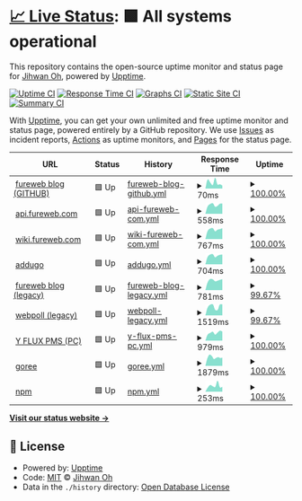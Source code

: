 # [📈 Live Status](https://upptime.fureweb.com): <!--live status--> **🟩 All systems operational**

This repository contains the open-source uptime monitor and status page for [Jihwan Oh](https://fureweb-com.github.io), powered by [Upptime](https://github.com/upptime/upptime).

[![Uptime CI](https://github.com/fureweb-com/upptime.fureweb.com/workflows/Uptime%20CI/badge.svg)](https://github.com/fureweb-com/upptime.fureweb.com/actions?query=workflow%3A%22Uptime+CI%22)
[![Response Time CI](https://github.com/fureweb-com/upptime.fureweb.com/workflows/Response%20Time%20CI/badge.svg)](https://github.com/fureweb-com/upptime.fureweb.com/actions?query=workflow%3A%22Response+Time+CI%22)
[![Graphs CI](https://github.com/fureweb-com/upptime.fureweb.com/workflows/Graphs%20CI/badge.svg)](https://github.com/fureweb-com/upptime.fureweb.com/actions?query=workflow%3A%22Graphs+CI%22)
[![Static Site CI](https://github.com/fureweb-com/upptime.fureweb.com/workflows/Static%20Site%20CI/badge.svg)](https://github.com/fureweb-com/upptime.fureweb.com/actions?query=workflow%3A%22Static+Site+CI%22)
[![Summary CI](https://github.com/fureweb-com/upptime.fureweb.com/workflows/Summary%20CI/badge.svg)](https://github.com/fureweb-com/upptime.fureweb.com/actions?query=workflow%3A%22Summary+CI%22)

With [Upptime](https://upptime.js.org), you can get your own unlimited and free uptime monitor and status page, powered entirely by a GitHub repository. We use [Issues](https://github.com/fureweb-com/upptime.fureweb.com/issues) as incident reports, [Actions](https://github.com/fureweb-com/upptime.fureweb.com/actions) as uptime monitors, and [Pages](https://upptime.fureweb.com) for the status page.

<!--start: status pages-->
<!-- This summary is generated by Upptime (https://github.com/upptime/upptime) -->
<!-- Do not edit this manually, your changes will be overwritten -->
<!-- prettier-ignore -->
| URL | Status | History | Response Time | Uptime |
| --- | ------ | ------- | ------------- | ------ |
| <img alt="" src="https://favicons.githubusercontent.com/fureweb-com.github.io" height="13"> [fureweb blog (GITHUB)](https://fureweb-com.github.io) | 🟩 Up | [fureweb-blog-github.yml](https://github.com/fureweb-com/upptime.fureweb.com/commits/HEAD/history/fureweb-blog-github.yml) | <details><summary><img alt="Response time graph" src="./graphs/fureweb-blog-github/response-time-week.png" height="20"> 70ms</summary><br><a href="https://upptime.fureweb.com/history/fureweb-blog-github"><img alt="Response time 80" src="https://img.shields.io/endpoint?url=https%3A%2F%2Fraw.githubusercontent.com%2Ffureweb-com%2Fupptime.fureweb.com%2FHEAD%2Fapi%2Ffureweb-blog-github%2Fresponse-time.json"></a><br><a href="https://upptime.fureweb.com/history/fureweb-blog-github"><img alt="24-hour response time 35" src="https://img.shields.io/endpoint?url=https%3A%2F%2Fraw.githubusercontent.com%2Ffureweb-com%2Fupptime.fureweb.com%2FHEAD%2Fapi%2Ffureweb-blog-github%2Fresponse-time-day.json"></a><br><a href="https://upptime.fureweb.com/history/fureweb-blog-github"><img alt="7-day response time 70" src="https://img.shields.io/endpoint?url=https%3A%2F%2Fraw.githubusercontent.com%2Ffureweb-com%2Fupptime.fureweb.com%2FHEAD%2Fapi%2Ffureweb-blog-github%2Fresponse-time-week.json"></a><br><a href="https://upptime.fureweb.com/history/fureweb-blog-github"><img alt="30-day response time 84" src="https://img.shields.io/endpoint?url=https%3A%2F%2Fraw.githubusercontent.com%2Ffureweb-com%2Fupptime.fureweb.com%2FHEAD%2Fapi%2Ffureweb-blog-github%2Fresponse-time-month.json"></a><br><a href="https://upptime.fureweb.com/history/fureweb-blog-github"><img alt="1-year response time 80" src="https://img.shields.io/endpoint?url=https%3A%2F%2Fraw.githubusercontent.com%2Ffureweb-com%2Fupptime.fureweb.com%2FHEAD%2Fapi%2Ffureweb-blog-github%2Fresponse-time-year.json"></a></details> | <details><summary><a href="https://upptime.fureweb.com/history/fureweb-blog-github">100.00%</a></summary><a href="https://upptime.fureweb.com/history/fureweb-blog-github"><img alt="All-time uptime 100.00%" src="https://img.shields.io/endpoint?url=https%3A%2F%2Fraw.githubusercontent.com%2Ffureweb-com%2Fupptime.fureweb.com%2FHEAD%2Fapi%2Ffureweb-blog-github%2Fuptime.json"></a><br><a href="https://upptime.fureweb.com/history/fureweb-blog-github"><img alt="24-hour uptime 100.00%" src="https://img.shields.io/endpoint?url=https%3A%2F%2Fraw.githubusercontent.com%2Ffureweb-com%2Fupptime.fureweb.com%2FHEAD%2Fapi%2Ffureweb-blog-github%2Fuptime-day.json"></a><br><a href="https://upptime.fureweb.com/history/fureweb-blog-github"><img alt="7-day uptime 100.00%" src="https://img.shields.io/endpoint?url=https%3A%2F%2Fraw.githubusercontent.com%2Ffureweb-com%2Fupptime.fureweb.com%2FHEAD%2Fapi%2Ffureweb-blog-github%2Fuptime-week.json"></a><br><a href="https://upptime.fureweb.com/history/fureweb-blog-github"><img alt="30-day uptime 100.00%" src="https://img.shields.io/endpoint?url=https%3A%2F%2Fraw.githubusercontent.com%2Ffureweb-com%2Fupptime.fureweb.com%2FHEAD%2Fapi%2Ffureweb-blog-github%2Fuptime-month.json"></a><br><a href="https://upptime.fureweb.com/history/fureweb-blog-github"><img alt="1-year uptime 100.00%" src="https://img.shields.io/endpoint?url=https%3A%2F%2Fraw.githubusercontent.com%2Ffureweb-com%2Fupptime.fureweb.com%2FHEAD%2Fapi%2Ffureweb-blog-github%2Fuptime-year.json"></a></details>
| <img alt="" src="https://favicons.githubusercontent.com/api.fureweb.com" height="13"> [api.fureweb.com](https://api.fureweb.com) | 🟩 Up | [api-fureweb-com.yml](https://github.com/fureweb-com/upptime.fureweb.com/commits/HEAD/history/api-fureweb-com.yml) | <details><summary><img alt="Response time graph" src="./graphs/api-fureweb-com/response-time-week.png" height="20"> 558ms</summary><br><a href="https://upptime.fureweb.com/history/api-fureweb-com"><img alt="Response time 676" src="https://img.shields.io/endpoint?url=https%3A%2F%2Fraw.githubusercontent.com%2Ffureweb-com%2Fupptime.fureweb.com%2FHEAD%2Fapi%2Fapi-fureweb-com%2Fresponse-time.json"></a><br><a href="https://upptime.fureweb.com/history/api-fureweb-com"><img alt="24-hour response time 634" src="https://img.shields.io/endpoint?url=https%3A%2F%2Fraw.githubusercontent.com%2Ffureweb-com%2Fupptime.fureweb.com%2FHEAD%2Fapi%2Fapi-fureweb-com%2Fresponse-time-day.json"></a><br><a href="https://upptime.fureweb.com/history/api-fureweb-com"><img alt="7-day response time 558" src="https://img.shields.io/endpoint?url=https%3A%2F%2Fraw.githubusercontent.com%2Ffureweb-com%2Fupptime.fureweb.com%2FHEAD%2Fapi%2Fapi-fureweb-com%2Fresponse-time-week.json"></a><br><a href="https://upptime.fureweb.com/history/api-fureweb-com"><img alt="30-day response time 557" src="https://img.shields.io/endpoint?url=https%3A%2F%2Fraw.githubusercontent.com%2Ffureweb-com%2Fupptime.fureweb.com%2FHEAD%2Fapi%2Fapi-fureweb-com%2Fresponse-time-month.json"></a><br><a href="https://upptime.fureweb.com/history/api-fureweb-com"><img alt="1-year response time 676" src="https://img.shields.io/endpoint?url=https%3A%2F%2Fraw.githubusercontent.com%2Ffureweb-com%2Fupptime.fureweb.com%2FHEAD%2Fapi%2Fapi-fureweb-com%2Fresponse-time-year.json"></a></details> | <details><summary><a href="https://upptime.fureweb.com/history/api-fureweb-com">100.00%</a></summary><a href="https://upptime.fureweb.com/history/api-fureweb-com"><img alt="All-time uptime 97.58%" src="https://img.shields.io/endpoint?url=https%3A%2F%2Fraw.githubusercontent.com%2Ffureweb-com%2Fupptime.fureweb.com%2FHEAD%2Fapi%2Fapi-fureweb-com%2Fuptime.json"></a><br><a href="https://upptime.fureweb.com/history/api-fureweb-com"><img alt="24-hour uptime 100.00%" src="https://img.shields.io/endpoint?url=https%3A%2F%2Fraw.githubusercontent.com%2Ffureweb-com%2Fupptime.fureweb.com%2FHEAD%2Fapi%2Fapi-fureweb-com%2Fuptime-day.json"></a><br><a href="https://upptime.fureweb.com/history/api-fureweb-com"><img alt="7-day uptime 100.00%" src="https://img.shields.io/endpoint?url=https%3A%2F%2Fraw.githubusercontent.com%2Ffureweb-com%2Fupptime.fureweb.com%2FHEAD%2Fapi%2Fapi-fureweb-com%2Fuptime-week.json"></a><br><a href="https://upptime.fureweb.com/history/api-fureweb-com"><img alt="30-day uptime 99.24%" src="https://img.shields.io/endpoint?url=https%3A%2F%2Fraw.githubusercontent.com%2Ffureweb-com%2Fupptime.fureweb.com%2FHEAD%2Fapi%2Fapi-fureweb-com%2Fuptime-month.json"></a><br><a href="https://upptime.fureweb.com/history/api-fureweb-com"><img alt="1-year uptime 97.58%" src="https://img.shields.io/endpoint?url=https%3A%2F%2Fraw.githubusercontent.com%2Ffureweb-com%2Fupptime.fureweb.com%2FHEAD%2Fapi%2Fapi-fureweb-com%2Fuptime-year.json"></a></details>
| <img alt="" src="https://favicons.githubusercontent.com/wiki.fureweb.com" height="13"> [wiki.fureweb.com](https://wiki.fureweb.com) | 🟩 Up | [wiki-fureweb-com.yml](https://github.com/fureweb-com/upptime.fureweb.com/commits/HEAD/history/wiki-fureweb-com.yml) | <details><summary><img alt="Response time graph" src="./graphs/wiki-fureweb-com/response-time-week.png" height="20"> 767ms</summary><br><a href="https://upptime.fureweb.com/history/wiki-fureweb-com"><img alt="Response time 837" src="https://img.shields.io/endpoint?url=https%3A%2F%2Fraw.githubusercontent.com%2Ffureweb-com%2Fupptime.fureweb.com%2FHEAD%2Fapi%2Fwiki-fureweb-com%2Fresponse-time.json"></a><br><a href="https://upptime.fureweb.com/history/wiki-fureweb-com"><img alt="24-hour response time 864" src="https://img.shields.io/endpoint?url=https%3A%2F%2Fraw.githubusercontent.com%2Ffureweb-com%2Fupptime.fureweb.com%2FHEAD%2Fapi%2Fwiki-fureweb-com%2Fresponse-time-day.json"></a><br><a href="https://upptime.fureweb.com/history/wiki-fureweb-com"><img alt="7-day response time 767" src="https://img.shields.io/endpoint?url=https%3A%2F%2Fraw.githubusercontent.com%2Ffureweb-com%2Fupptime.fureweb.com%2FHEAD%2Fapi%2Fwiki-fureweb-com%2Fresponse-time-week.json"></a><br><a href="https://upptime.fureweb.com/history/wiki-fureweb-com"><img alt="30-day response time 761" src="https://img.shields.io/endpoint?url=https%3A%2F%2Fraw.githubusercontent.com%2Ffureweb-com%2Fupptime.fureweb.com%2FHEAD%2Fapi%2Fwiki-fureweb-com%2Fresponse-time-month.json"></a><br><a href="https://upptime.fureweb.com/history/wiki-fureweb-com"><img alt="1-year response time 837" src="https://img.shields.io/endpoint?url=https%3A%2F%2Fraw.githubusercontent.com%2Ffureweb-com%2Fupptime.fureweb.com%2FHEAD%2Fapi%2Fwiki-fureweb-com%2Fresponse-time-year.json"></a></details> | <details><summary><a href="https://upptime.fureweb.com/history/wiki-fureweb-com">100.00%</a></summary><a href="https://upptime.fureweb.com/history/wiki-fureweb-com"><img alt="All-time uptime 98.53%" src="https://img.shields.io/endpoint?url=https%3A%2F%2Fraw.githubusercontent.com%2Ffureweb-com%2Fupptime.fureweb.com%2FHEAD%2Fapi%2Fwiki-fureweb-com%2Fuptime.json"></a><br><a href="https://upptime.fureweb.com/history/wiki-fureweb-com"><img alt="24-hour uptime 100.00%" src="https://img.shields.io/endpoint?url=https%3A%2F%2Fraw.githubusercontent.com%2Ffureweb-com%2Fupptime.fureweb.com%2FHEAD%2Fapi%2Fwiki-fureweb-com%2Fuptime-day.json"></a><br><a href="https://upptime.fureweb.com/history/wiki-fureweb-com"><img alt="7-day uptime 100.00%" src="https://img.shields.io/endpoint?url=https%3A%2F%2Fraw.githubusercontent.com%2Ffureweb-com%2Fupptime.fureweb.com%2FHEAD%2Fapi%2Fwiki-fureweb-com%2Fuptime-week.json"></a><br><a href="https://upptime.fureweb.com/history/wiki-fureweb-com"><img alt="30-day uptime 99.24%" src="https://img.shields.io/endpoint?url=https%3A%2F%2Fraw.githubusercontent.com%2Ffureweb-com%2Fupptime.fureweb.com%2FHEAD%2Fapi%2Fwiki-fureweb-com%2Fuptime-month.json"></a><br><a href="https://upptime.fureweb.com/history/wiki-fureweb-com"><img alt="1-year uptime 98.53%" src="https://img.shields.io/endpoint?url=https%3A%2F%2Fraw.githubusercontent.com%2Ffureweb-com%2Fupptime.fureweb.com%2FHEAD%2Fapi%2Fwiki-fureweb-com%2Fuptime-year.json"></a></details>
| <img alt="" src="https://favicons.githubusercontent.com/addugo.com" height="13"> [addugo](https://addugo.com) | 🟩 Up | [addugo.yml](https://github.com/fureweb-com/upptime.fureweb.com/commits/HEAD/history/addugo.yml) | <details><summary><img alt="Response time graph" src="./graphs/addugo/response-time-week.png" height="20"> 704ms</summary><br><a href="https://upptime.fureweb.com/history/addugo"><img alt="Response time 732" src="https://img.shields.io/endpoint?url=https%3A%2F%2Fraw.githubusercontent.com%2Ffureweb-com%2Fupptime.fureweb.com%2FHEAD%2Fapi%2Faddugo%2Fresponse-time.json"></a><br><a href="https://upptime.fureweb.com/history/addugo"><img alt="24-hour response time 771" src="https://img.shields.io/endpoint?url=https%3A%2F%2Fraw.githubusercontent.com%2Ffureweb-com%2Fupptime.fureweb.com%2FHEAD%2Fapi%2Faddugo%2Fresponse-time-day.json"></a><br><a href="https://upptime.fureweb.com/history/addugo"><img alt="7-day response time 704" src="https://img.shields.io/endpoint?url=https%3A%2F%2Fraw.githubusercontent.com%2Ffureweb-com%2Fupptime.fureweb.com%2FHEAD%2Fapi%2Faddugo%2Fresponse-time-week.json"></a><br><a href="https://upptime.fureweb.com/history/addugo"><img alt="30-day response time 703" src="https://img.shields.io/endpoint?url=https%3A%2F%2Fraw.githubusercontent.com%2Ffureweb-com%2Fupptime.fureweb.com%2FHEAD%2Fapi%2Faddugo%2Fresponse-time-month.json"></a><br><a href="https://upptime.fureweb.com/history/addugo"><img alt="1-year response time 732" src="https://img.shields.io/endpoint?url=https%3A%2F%2Fraw.githubusercontent.com%2Ffureweb-com%2Fupptime.fureweb.com%2FHEAD%2Fapi%2Faddugo%2Fresponse-time-year.json"></a></details> | <details><summary><a href="https://upptime.fureweb.com/history/addugo">100.00%</a></summary><a href="https://upptime.fureweb.com/history/addugo"><img alt="All-time uptime 99.99%" src="https://img.shields.io/endpoint?url=https%3A%2F%2Fraw.githubusercontent.com%2Ffureweb-com%2Fupptime.fureweb.com%2FHEAD%2Fapi%2Faddugo%2Fuptime.json"></a><br><a href="https://upptime.fureweb.com/history/addugo"><img alt="24-hour uptime 100.00%" src="https://img.shields.io/endpoint?url=https%3A%2F%2Fraw.githubusercontent.com%2Ffureweb-com%2Fupptime.fureweb.com%2FHEAD%2Fapi%2Faddugo%2Fuptime-day.json"></a><br><a href="https://upptime.fureweb.com/history/addugo"><img alt="7-day uptime 100.00%" src="https://img.shields.io/endpoint?url=https%3A%2F%2Fraw.githubusercontent.com%2Ffureweb-com%2Fupptime.fureweb.com%2FHEAD%2Fapi%2Faddugo%2Fuptime-week.json"></a><br><a href="https://upptime.fureweb.com/history/addugo"><img alt="30-day uptime 100.00%" src="https://img.shields.io/endpoint?url=https%3A%2F%2Fraw.githubusercontent.com%2Ffureweb-com%2Fupptime.fureweb.com%2FHEAD%2Fapi%2Faddugo%2Fuptime-month.json"></a><br><a href="https://upptime.fureweb.com/history/addugo"><img alt="1-year uptime 99.99%" src="https://img.shields.io/endpoint?url=https%3A%2F%2Fraw.githubusercontent.com%2Ffureweb-com%2Fupptime.fureweb.com%2FHEAD%2Fapi%2Faddugo%2Fuptime-year.json"></a></details>
| <img alt="" src="https://favicons.githubusercontent.com/fureweb.com" height="13"> [fureweb blog (legacy)](http://fureweb.com) | 🟩 Up | [fureweb-blog-legacy.yml](https://github.com/fureweb-com/upptime.fureweb.com/commits/HEAD/history/fureweb-blog-legacy.yml) | <details><summary><img alt="Response time graph" src="./graphs/fureweb-blog-legacy/response-time-week.png" height="20"> 781ms</summary><br><a href="https://upptime.fureweb.com/history/fureweb-blog-legacy"><img alt="Response time 916" src="https://img.shields.io/endpoint?url=https%3A%2F%2Fraw.githubusercontent.com%2Ffureweb-com%2Fupptime.fureweb.com%2FHEAD%2Fapi%2Ffureweb-blog-legacy%2Fresponse-time.json"></a><br><a href="https://upptime.fureweb.com/history/fureweb-blog-legacy"><img alt="24-hour response time 800" src="https://img.shields.io/endpoint?url=https%3A%2F%2Fraw.githubusercontent.com%2Ffureweb-com%2Fupptime.fureweb.com%2FHEAD%2Fapi%2Ffureweb-blog-legacy%2Fresponse-time-day.json"></a><br><a href="https://upptime.fureweb.com/history/fureweb-blog-legacy"><img alt="7-day response time 781" src="https://img.shields.io/endpoint?url=https%3A%2F%2Fraw.githubusercontent.com%2Ffureweb-com%2Fupptime.fureweb.com%2FHEAD%2Fapi%2Ffureweb-blog-legacy%2Fresponse-time-week.json"></a><br><a href="https://upptime.fureweb.com/history/fureweb-blog-legacy"><img alt="30-day response time 773" src="https://img.shields.io/endpoint?url=https%3A%2F%2Fraw.githubusercontent.com%2Ffureweb-com%2Fupptime.fureweb.com%2FHEAD%2Fapi%2Ffureweb-blog-legacy%2Fresponse-time-month.json"></a><br><a href="https://upptime.fureweb.com/history/fureweb-blog-legacy"><img alt="1-year response time 916" src="https://img.shields.io/endpoint?url=https%3A%2F%2Fraw.githubusercontent.com%2Ffureweb-com%2Fupptime.fureweb.com%2FHEAD%2Fapi%2Ffureweb-blog-legacy%2Fresponse-time-year.json"></a></details> | <details><summary><a href="https://upptime.fureweb.com/history/fureweb-blog-legacy">99.67%</a></summary><a href="https://upptime.fureweb.com/history/fureweb-blog-legacy"><img alt="All-time uptime 99.90%" src="https://img.shields.io/endpoint?url=https%3A%2F%2Fraw.githubusercontent.com%2Ffureweb-com%2Fupptime.fureweb.com%2FHEAD%2Fapi%2Ffureweb-blog-legacy%2Fuptime.json"></a><br><a href="https://upptime.fureweb.com/history/fureweb-blog-legacy"><img alt="24-hour uptime 97.69%" src="https://img.shields.io/endpoint?url=https%3A%2F%2Fraw.githubusercontent.com%2Ffureweb-com%2Fupptime.fureweb.com%2FHEAD%2Fapi%2Ffureweb-blog-legacy%2Fuptime-day.json"></a><br><a href="https://upptime.fureweb.com/history/fureweb-blog-legacy"><img alt="7-day uptime 99.67%" src="https://img.shields.io/endpoint?url=https%3A%2F%2Fraw.githubusercontent.com%2Ffureweb-com%2Fupptime.fureweb.com%2FHEAD%2Fapi%2Ffureweb-blog-legacy%2Fuptime-week.json"></a><br><a href="https://upptime.fureweb.com/history/fureweb-blog-legacy"><img alt="30-day uptime 99.92%" src="https://img.shields.io/endpoint?url=https%3A%2F%2Fraw.githubusercontent.com%2Ffureweb-com%2Fupptime.fureweb.com%2FHEAD%2Fapi%2Ffureweb-blog-legacy%2Fuptime-month.json"></a><br><a href="https://upptime.fureweb.com/history/fureweb-blog-legacy"><img alt="1-year uptime 99.90%" src="https://img.shields.io/endpoint?url=https%3A%2F%2Fraw.githubusercontent.com%2Ffureweb-com%2Fupptime.fureweb.com%2FHEAD%2Fapi%2Ffureweb-blog-legacy%2Fuptime-year.json"></a></details>
| <img alt="" src="https://favicons.githubusercontent.com/webpoll.co.kr" height="13"> [webpoll (legacy)](http://webpoll.co.kr) | 🟩 Up | [webpoll-legacy.yml](https://github.com/fureweb-com/upptime.fureweb.com/commits/HEAD/history/webpoll-legacy.yml) | <details><summary><img alt="Response time graph" src="./graphs/webpoll-legacy/response-time-week.png" height="20"> 1519ms</summary><br><a href="https://upptime.fureweb.com/history/webpoll-legacy"><img alt="Response time 1350" src="https://img.shields.io/endpoint?url=https%3A%2F%2Fraw.githubusercontent.com%2Ffureweb-com%2Fupptime.fureweb.com%2FHEAD%2Fapi%2Fwebpoll-legacy%2Fresponse-time.json"></a><br><a href="https://upptime.fureweb.com/history/webpoll-legacy"><img alt="24-hour response time 1529" src="https://img.shields.io/endpoint?url=https%3A%2F%2Fraw.githubusercontent.com%2Ffureweb-com%2Fupptime.fureweb.com%2FHEAD%2Fapi%2Fwebpoll-legacy%2Fresponse-time-day.json"></a><br><a href="https://upptime.fureweb.com/history/webpoll-legacy"><img alt="7-day response time 1519" src="https://img.shields.io/endpoint?url=https%3A%2F%2Fraw.githubusercontent.com%2Ffureweb-com%2Fupptime.fureweb.com%2FHEAD%2Fapi%2Fwebpoll-legacy%2Fresponse-time-week.json"></a><br><a href="https://upptime.fureweb.com/history/webpoll-legacy"><img alt="30-day response time 1351" src="https://img.shields.io/endpoint?url=https%3A%2F%2Fraw.githubusercontent.com%2Ffureweb-com%2Fupptime.fureweb.com%2FHEAD%2Fapi%2Fwebpoll-legacy%2Fresponse-time-month.json"></a><br><a href="https://upptime.fureweb.com/history/webpoll-legacy"><img alt="1-year response time 1350" src="https://img.shields.io/endpoint?url=https%3A%2F%2Fraw.githubusercontent.com%2Ffureweb-com%2Fupptime.fureweb.com%2FHEAD%2Fapi%2Fwebpoll-legacy%2Fresponse-time-year.json"></a></details> | <details><summary><a href="https://upptime.fureweb.com/history/webpoll-legacy">99.67%</a></summary><a href="https://upptime.fureweb.com/history/webpoll-legacy"><img alt="All-time uptime 99.90%" src="https://img.shields.io/endpoint?url=https%3A%2F%2Fraw.githubusercontent.com%2Ffureweb-com%2Fupptime.fureweb.com%2FHEAD%2Fapi%2Fwebpoll-legacy%2Fuptime.json"></a><br><a href="https://upptime.fureweb.com/history/webpoll-legacy"><img alt="24-hour uptime 97.72%" src="https://img.shields.io/endpoint?url=https%3A%2F%2Fraw.githubusercontent.com%2Ffureweb-com%2Fupptime.fureweb.com%2FHEAD%2Fapi%2Fwebpoll-legacy%2Fuptime-day.json"></a><br><a href="https://upptime.fureweb.com/history/webpoll-legacy"><img alt="7-day uptime 99.67%" src="https://img.shields.io/endpoint?url=https%3A%2F%2Fraw.githubusercontent.com%2Ffureweb-com%2Fupptime.fureweb.com%2FHEAD%2Fapi%2Fwebpoll-legacy%2Fuptime-week.json"></a><br><a href="https://upptime.fureweb.com/history/webpoll-legacy"><img alt="30-day uptime 99.93%" src="https://img.shields.io/endpoint?url=https%3A%2F%2Fraw.githubusercontent.com%2Ffureweb-com%2Fupptime.fureweb.com%2FHEAD%2Fapi%2Fwebpoll-legacy%2Fuptime-month.json"></a><br><a href="https://upptime.fureweb.com/history/webpoll-legacy"><img alt="1-year uptime 99.90%" src="https://img.shields.io/endpoint?url=https%3A%2F%2Fraw.githubusercontent.com%2Ffureweb-com%2Fupptime.fureweb.com%2FHEAD%2Fapi%2Fwebpoll-legacy%2Fuptime-year.json"></a></details>
| <img alt="" src="https://favicons.githubusercontent.com/pms.yflux.biz" height="13"> [Y FLUX PMS (PC)](https://pms.yflux.biz) | 🟩 Up | [y-flux-pms-pc.yml](https://github.com/fureweb-com/upptime.fureweb.com/commits/HEAD/history/y-flux-pms-pc.yml) | <details><summary><img alt="Response time graph" src="./graphs/y-flux-pms-pc/response-time-week.png" height="20"> 979ms</summary><br><a href="https://upptime.fureweb.com/history/y-flux-pms-pc"><img alt="Response time 1117" src="https://img.shields.io/endpoint?url=https%3A%2F%2Fraw.githubusercontent.com%2Ffureweb-com%2Fupptime.fureweb.com%2FHEAD%2Fapi%2Fy-flux-pms-pc%2Fresponse-time.json"></a><br><a href="https://upptime.fureweb.com/history/y-flux-pms-pc"><img alt="24-hour response time 1113" src="https://img.shields.io/endpoint?url=https%3A%2F%2Fraw.githubusercontent.com%2Ffureweb-com%2Fupptime.fureweb.com%2FHEAD%2Fapi%2Fy-flux-pms-pc%2Fresponse-time-day.json"></a><br><a href="https://upptime.fureweb.com/history/y-flux-pms-pc"><img alt="7-day response time 979" src="https://img.shields.io/endpoint?url=https%3A%2F%2Fraw.githubusercontent.com%2Ffureweb-com%2Fupptime.fureweb.com%2FHEAD%2Fapi%2Fy-flux-pms-pc%2Fresponse-time-week.json"></a><br><a href="https://upptime.fureweb.com/history/y-flux-pms-pc"><img alt="30-day response time 1067" src="https://img.shields.io/endpoint?url=https%3A%2F%2Fraw.githubusercontent.com%2Ffureweb-com%2Fupptime.fureweb.com%2FHEAD%2Fapi%2Fy-flux-pms-pc%2Fresponse-time-month.json"></a><br><a href="https://upptime.fureweb.com/history/y-flux-pms-pc"><img alt="1-year response time 1117" src="https://img.shields.io/endpoint?url=https%3A%2F%2Fraw.githubusercontent.com%2Ffureweb-com%2Fupptime.fureweb.com%2FHEAD%2Fapi%2Fy-flux-pms-pc%2Fresponse-time-year.json"></a></details> | <details><summary><a href="https://upptime.fureweb.com/history/y-flux-pms-pc">100.00%</a></summary><a href="https://upptime.fureweb.com/history/y-flux-pms-pc"><img alt="All-time uptime 100.00%" src="https://img.shields.io/endpoint?url=https%3A%2F%2Fraw.githubusercontent.com%2Ffureweb-com%2Fupptime.fureweb.com%2FHEAD%2Fapi%2Fy-flux-pms-pc%2Fuptime.json"></a><br><a href="https://upptime.fureweb.com/history/y-flux-pms-pc"><img alt="24-hour uptime 100.00%" src="https://img.shields.io/endpoint?url=https%3A%2F%2Fraw.githubusercontent.com%2Ffureweb-com%2Fupptime.fureweb.com%2FHEAD%2Fapi%2Fy-flux-pms-pc%2Fuptime-day.json"></a><br><a href="https://upptime.fureweb.com/history/y-flux-pms-pc"><img alt="7-day uptime 100.00%" src="https://img.shields.io/endpoint?url=https%3A%2F%2Fraw.githubusercontent.com%2Ffureweb-com%2Fupptime.fureweb.com%2FHEAD%2Fapi%2Fy-flux-pms-pc%2Fuptime-week.json"></a><br><a href="https://upptime.fureweb.com/history/y-flux-pms-pc"><img alt="30-day uptime 100.00%" src="https://img.shields.io/endpoint?url=https%3A%2F%2Fraw.githubusercontent.com%2Ffureweb-com%2Fupptime.fureweb.com%2FHEAD%2Fapi%2Fy-flux-pms-pc%2Fuptime-month.json"></a><br><a href="https://upptime.fureweb.com/history/y-flux-pms-pc"><img alt="1-year uptime 100.00%" src="https://img.shields.io/endpoint?url=https%3A%2F%2Fraw.githubusercontent.com%2Ffureweb-com%2Fupptime.fureweb.com%2FHEAD%2Fapi%2Fy-flux-pms-pc%2Fuptime-year.json"></a></details>
| <img alt="" src="https://favicons.githubusercontent.com/goree.kr" height="13"> [goree](https://goree.kr) | 🟩 Up | [goree.yml](https://github.com/fureweb-com/upptime.fureweb.com/commits/HEAD/history/goree.yml) | <details><summary><img alt="Response time graph" src="./graphs/goree/response-time-week.png" height="20"> 1879ms</summary><br><a href="https://upptime.fureweb.com/history/goree"><img alt="Response time 1774" src="https://img.shields.io/endpoint?url=https%3A%2F%2Fraw.githubusercontent.com%2Ffureweb-com%2Fupptime.fureweb.com%2FHEAD%2Fapi%2Fgoree%2Fresponse-time.json"></a><br><a href="https://upptime.fureweb.com/history/goree"><img alt="24-hour response time 1809" src="https://img.shields.io/endpoint?url=https%3A%2F%2Fraw.githubusercontent.com%2Ffureweb-com%2Fupptime.fureweb.com%2FHEAD%2Fapi%2Fgoree%2Fresponse-time-day.json"></a><br><a href="https://upptime.fureweb.com/history/goree"><img alt="7-day response time 1879" src="https://img.shields.io/endpoint?url=https%3A%2F%2Fraw.githubusercontent.com%2Ffureweb-com%2Fupptime.fureweb.com%2FHEAD%2Fapi%2Fgoree%2Fresponse-time-week.json"></a><br><a href="https://upptime.fureweb.com/history/goree"><img alt="30-day response time 1960" src="https://img.shields.io/endpoint?url=https%3A%2F%2Fraw.githubusercontent.com%2Ffureweb-com%2Fupptime.fureweb.com%2FHEAD%2Fapi%2Fgoree%2Fresponse-time-month.json"></a><br><a href="https://upptime.fureweb.com/history/goree"><img alt="1-year response time 1774" src="https://img.shields.io/endpoint?url=https%3A%2F%2Fraw.githubusercontent.com%2Ffureweb-com%2Fupptime.fureweb.com%2FHEAD%2Fapi%2Fgoree%2Fresponse-time-year.json"></a></details> | <details><summary><a href="https://upptime.fureweb.com/history/goree">100.00%</a></summary><a href="https://upptime.fureweb.com/history/goree"><img alt="All-time uptime 98.64%" src="https://img.shields.io/endpoint?url=https%3A%2F%2Fraw.githubusercontent.com%2Ffureweb-com%2Fupptime.fureweb.com%2FHEAD%2Fapi%2Fgoree%2Fuptime.json"></a><br><a href="https://upptime.fureweb.com/history/goree"><img alt="24-hour uptime 100.00%" src="https://img.shields.io/endpoint?url=https%3A%2F%2Fraw.githubusercontent.com%2Ffureweb-com%2Fupptime.fureweb.com%2FHEAD%2Fapi%2Fgoree%2Fuptime-day.json"></a><br><a href="https://upptime.fureweb.com/history/goree"><img alt="7-day uptime 100.00%" src="https://img.shields.io/endpoint?url=https%3A%2F%2Fraw.githubusercontent.com%2Ffureweb-com%2Fupptime.fureweb.com%2FHEAD%2Fapi%2Fgoree%2Fuptime-week.json"></a><br><a href="https://upptime.fureweb.com/history/goree"><img alt="30-day uptime 99.86%" src="https://img.shields.io/endpoint?url=https%3A%2F%2Fraw.githubusercontent.com%2Ffureweb-com%2Fupptime.fureweb.com%2FHEAD%2Fapi%2Fgoree%2Fuptime-month.json"></a><br><a href="https://upptime.fureweb.com/history/goree"><img alt="1-year uptime 98.64%" src="https://img.shields.io/endpoint?url=https%3A%2F%2Fraw.githubusercontent.com%2Ffureweb-com%2Fupptime.fureweb.com%2FHEAD%2Fapi%2Fgoree%2Fuptime-year.json"></a></details>
| <img alt="" src="https://favicons.githubusercontent.com/status.npmjs.org" height="13"> [npm](https://status.npmjs.org) | 🟩 Up | [npm.yml](https://github.com/fureweb-com/upptime.fureweb.com/commits/HEAD/history/npm.yml) | <details><summary><img alt="Response time graph" src="./graphs/npm/response-time-week.png" height="20"> 253ms</summary><br><a href="https://upptime.fureweb.com/history/npm"><img alt="Response time 417" src="https://img.shields.io/endpoint?url=https%3A%2F%2Fraw.githubusercontent.com%2Ffureweb-com%2Fupptime.fureweb.com%2FHEAD%2Fapi%2Fnpm%2Fresponse-time.json"></a><br><a href="https://upptime.fureweb.com/history/npm"><img alt="24-hour response time 208" src="https://img.shields.io/endpoint?url=https%3A%2F%2Fraw.githubusercontent.com%2Ffureweb-com%2Fupptime.fureweb.com%2FHEAD%2Fapi%2Fnpm%2Fresponse-time-day.json"></a><br><a href="https://upptime.fureweb.com/history/npm"><img alt="7-day response time 253" src="https://img.shields.io/endpoint?url=https%3A%2F%2Fraw.githubusercontent.com%2Ffureweb-com%2Fupptime.fureweb.com%2FHEAD%2Fapi%2Fnpm%2Fresponse-time-week.json"></a><br><a href="https://upptime.fureweb.com/history/npm"><img alt="30-day response time 274" src="https://img.shields.io/endpoint?url=https%3A%2F%2Fraw.githubusercontent.com%2Ffureweb-com%2Fupptime.fureweb.com%2FHEAD%2Fapi%2Fnpm%2Fresponse-time-month.json"></a><br><a href="https://upptime.fureweb.com/history/npm"><img alt="1-year response time 417" src="https://img.shields.io/endpoint?url=https%3A%2F%2Fraw.githubusercontent.com%2Ffureweb-com%2Fupptime.fureweb.com%2FHEAD%2Fapi%2Fnpm%2Fresponse-time-year.json"></a></details> | <details><summary><a href="https://upptime.fureweb.com/history/npm">100.00%</a></summary><a href="https://upptime.fureweb.com/history/npm"><img alt="All-time uptime 99.99%" src="https://img.shields.io/endpoint?url=https%3A%2F%2Fraw.githubusercontent.com%2Ffureweb-com%2Fupptime.fureweb.com%2FHEAD%2Fapi%2Fnpm%2Fuptime.json"></a><br><a href="https://upptime.fureweb.com/history/npm"><img alt="24-hour uptime 100.00%" src="https://img.shields.io/endpoint?url=https%3A%2F%2Fraw.githubusercontent.com%2Ffureweb-com%2Fupptime.fureweb.com%2FHEAD%2Fapi%2Fnpm%2Fuptime-day.json"></a><br><a href="https://upptime.fureweb.com/history/npm"><img alt="7-day uptime 100.00%" src="https://img.shields.io/endpoint?url=https%3A%2F%2Fraw.githubusercontent.com%2Ffureweb-com%2Fupptime.fureweb.com%2FHEAD%2Fapi%2Fnpm%2Fuptime-week.json"></a><br><a href="https://upptime.fureweb.com/history/npm"><img alt="30-day uptime 100.00%" src="https://img.shields.io/endpoint?url=https%3A%2F%2Fraw.githubusercontent.com%2Ffureweb-com%2Fupptime.fureweb.com%2FHEAD%2Fapi%2Fnpm%2Fuptime-month.json"></a><br><a href="https://upptime.fureweb.com/history/npm"><img alt="1-year uptime 99.99%" src="https://img.shields.io/endpoint?url=https%3A%2F%2Fraw.githubusercontent.com%2Ffureweb-com%2Fupptime.fureweb.com%2FHEAD%2Fapi%2Fnpm%2Fuptime-year.json"></a></details>

<!--end: status pages-->

[**Visit our status website →**](https://upptime.fureweb.com)

## 📄 License

- Powered by: [Upptime](https://github.com/upptime/upptime)
- Code: [MIT](./LICENSE) © [Jihwan Oh](https://fureweb-com.github.io)
- Data in the `./history` directory: [Open Database License](https://opendatacommons.org/licenses/odbl/1-0/)
